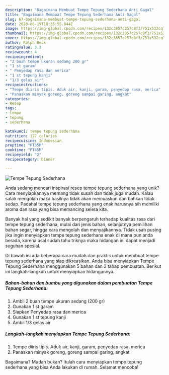 ```yaml
---
description: "Bagaimana Membuat Tempe Tepung Sederhana Anti Gagal"
title: "Bagaimana Membuat Tempe Tepung Sederhana Anti Gagal"
slug: 67-bagaimana-membuat-tempe-tepung-sederhana-anti-gagal
date: 2020-06-19T18:35:55.844Z
image: https://img-global.cpcdn.com/recipes/132c3857c257c8f3/751x532cq70/tempe-tepung-sederhana-foto-resep-utama.jpg
thumbnail: https://img-global.cpcdn.com/recipes/132c3857c257c8f3/751x532cq70/tempe-tepung-sederhana-foto-resep-utama.jpg
cover: https://img-global.cpcdn.com/recipes/132c3857c257c8f3/751x532cq70/tempe-tepung-sederhana-foto-resep-utama.jpg
author: Ralph Beck
ratingvalue: 3.3
reviewcount: 4
recipeingredient:
- "2 buah tempe ukuran sedang 200 gr"
- "1 st garam"
- " Penyedap rasa dan merica"
- "1 st tepung kanji"
- "1/3 gelas air"
recipeinstructions:
- "Tempe diiris tipis. Aduk air, kanji, garam, penyedap rasa, merica"
- "Panaskan minyak goreng, goreng sampai garing, angkat"
categories:
- Resep
tags:
- tempe
- tepung
- sederhana

katakunci: tempe tepung sederhana 
nutrition: 127 calories
recipecuisine: Indonesian
preptime: "PT35M"
cooktime: "PT45M"
recipeyield: "2"
recipecategory: Dinner

---
```



![Tempe Tepung Sederhana](https://img-global.cpcdn.com/recipes/132c3857c257c8f3/751x532cq70/tempe-tepung-sederhana-foto-resep-utama.jpg)

Anda sedang mencari inspirasi resep tempe tepung sederhana yang unik? Cara menyiapkannya memang tidak susah dan tidak juga mudah. Kalau salah mengolah maka hasilnya tidak akan memuaskan dan bahkan tidak sedap. Padahal tempe tepung sederhana yang enak harusnya sih memiliki aroma dan rasa yang bisa memancing selera kita.

Banyak hal yang sedikit banyak berpengaruh terhadap kualitas rasa dari tempe tepung sederhana, mulai dari jenis bahan, selanjutnya pemilihan bahan segar, hingga cara mengolah dan menyajikannya. Tidak usah pusing jika ingin menyiapkan tempe tepung sederhana enak di mana pun anda berada, karena asal sudah tahu triknya maka hidangan ini dapat menjadi suguhan spesial.




Di bawah ini ada beberapa cara mudah dan praktis untuk membuat tempe tepung sederhana yang siap dikreasikan. Anda bisa menyiapkan Tempe Tepung Sederhana menggunakan 5 bahan dan 2 tahap pembuatan. Berikut ini langkah-langkah untuk menyiapkan hidangannya.

<!--inarticleads1-->

##### Bahan-bahan dan bumbu yang digunakan dalam pembuatan Tempe Tepung Sederhana:

1. Ambil 2 buah tempe ukuran sedang (200 gr)
1. Gunakan 1 st garam
1. Siapkan  Penyedap rasa dan merica
1. Gunakan 1 st tepung kanji
1. Ambil 1/3 gelas air




<!--inarticleads2-->

##### Langkah-langkah menyiapkan Tempe Tepung Sederhana:

1. Tempe diiris tipis. Aduk air, kanji, garam, penyedap rasa, merica
1. Panaskan minyak goreng, goreng sampai garing, angkat




Bagaimana? Mudah bukan? Itulah cara menyiapkan tempe tepung sederhana yang bisa Anda lakukan di rumah. Selamat mencoba!

